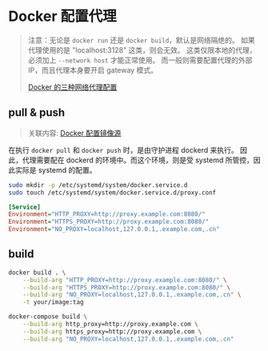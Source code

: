 # Docker 配置代理

> 注意：无论是 `docker run` 还是 `docker build`，默认是网络隔绝的。
> 如果代理使用的是 "localhost:3128" 这类，则会无效。
> 这类仅限本地的代理，必须加上 `--network host` 才能正常使用。 而一般则需要配置代理的外部 IP，而且代理本身要开启 gateway 模式。
>
> [Docker 的三种网络代理配置](https://note.qidong.name/2020/05/docker-proxy/)

## pull & push

> 关联内容: [Docker 配置镜像源](./Docker%20配置镜像源(registry-mirrors).md)

在执行 `docker pull` 和 `docker push` 时，是由守护进程 dockerd 来执行。
因此，代理需要配在 dockerd 的环境中。而这个环境，则是受 systemd 所管控，因此实际是 systemd 的配置。

```bash
sudo mkdir -p /etc/systemd/system/docker.service.d
sudo touch /etc/systemd/system/docker.service.d/proxy.conf
```

```ini
[Service]
Environment="HTTP_PROXY=http://proxy.example.com:8080/"
Environment="HTTPS_PROXY=http://proxy.example.com:8080/"
Environment="NO_PROXY=localhost,127.0.0.1,.example.com,.cn"
```

## build

```bash
docker build . \
    --build-arg "HTTP_PROXY=http://proxy.example.com:8080/" \
    --build-arg "HTTPS_PROXY=http://proxy.example.com:8080/" \
    --build-arg "NO_PROXY=localhost,127.0.0.1,.example.com,.cn" \
    -t your/image:tag

docker-compose build \
    --build-arg http_proxy=http://proxy.example.com \
    --build-arg https_proxy=http://proxy.example.com \
    --build-arg "NO_PROXY=localhost,127.0.0.1,.example.com,.cn"
```
